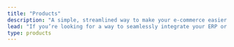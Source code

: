 ```yaml
---
title: "Products"
description: "A simple, streamlined way to make your e-commerce easier: with system integration, automatic inventory sync, order management and product data management. We also offer a B2B trade store and custom Magento websites. Let us integrate your applications to make your workflow easier. Find out more!"
lead: "If you’re looking for a way to seamlessly integrate your ERP or accounting system and e-commerce website, you want to expand your business through a B2B trade store, or you’re in need of a top-quality e-commerce website to sell your products online, we have the solution for you."
type: products
---
```


